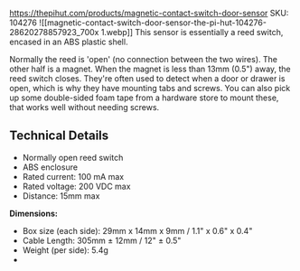 https://thepihut.com/products/magnetic-contact-switch-door-sensor
SKU: 104276
![[magnetic-contact-switch-door-sensor-the-pi-hut-104276-28620278857923_700x 1.webp]]
This sensor is essentially a reed switch, encased in an ABS plastic shell.

Normally the reed is 'open' (no connection between the two wires). The other half is a magnet. When the magnet is less than 13mm (0.5") away, the reed switch closes. They're often used to detect when a door or drawer is open, which is why they have mounting tabs and screws. You can also pick up some double-sided foam tape from a hardware store to mount these, that works well without needing screws.

## Technical Details

-   Normally open reed switch
-   ABS enclosure
-   Rated current: 100 mA max
-   Rated voltage: 200 VDC max
-   Distance: 15mm max

**Dimensions:**

-   Box size (each side): 29mm x 14mm x 9mm / 1.1" x 0.6" x 0.4"
-   Cable Length: 305mm ± 12mm / 12" ± 0.5"
-   Weight (per side): 5.4g
- 